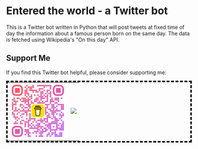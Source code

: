 # Entered the world - a Twitter bot

This is a Twitter bot written in Python that will post tweets at fixed time of day the information about a famous person born on the same day. The data is fetched using Wikipedia's "On this day" API.

## Support Me

If you find this Twitter bot helpful, please consider supporting me:

<table style="border:4px dashed black;">
  <tr>
    <td><img src="qr-code.png" width="150"/></td>
    <td><a href="https://www.buymeacoffee.com/neerkoli"><img src="https://img.buymeacoffee.com/button-api/?text=Buy me a coffee&emoji=&slug=neerkoli&button_colour=FFDD00&font_colour=000000&font_family=Cookie&outline_colour=000000&coffee_colour=ffffff" /></a></td>
  </tr>
</table>

